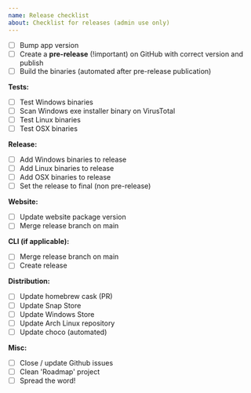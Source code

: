 ```yaml
---
name: Release checklist
about: Checklist for releases (admin use only)
---
```


- [ ] Bump app version
- [ ] Create a **pre-release** (!important) on GitHub with correct version and publish
- [ ] Build the binaries (automated after pre-release publication)

**Tests:**

- [ ] Test Windows binaries
- [ ] Scan Windows exe installer binary on VirusTotal
- [ ] Test Linux binaries
- [ ] Test OSX binaries

**Release:**

- [ ] Add Windows binaries to release
- [ ] Add Linux binaries to release
- [ ] Add OSX binaries to release
- [ ] Set the release to final (non pre-release)

**Website:**

- [ ] Update website package version
- [ ] Merge release branch on main

**CLI (if applicable):**

- [ ] Merge release branch on main
- [ ] Create release

**Distribution:**

- [ ] Update homebrew cask (PR)
- [ ] Update Snap Store
- [ ] Update Windows Store
- [ ] Update Arch Linux repository
- [ ] Update choco (automated)

**Misc:**

- [ ] Close / update Github issues
- [ ] Clean 'Roadmap' project
- [ ] Spread the word!
